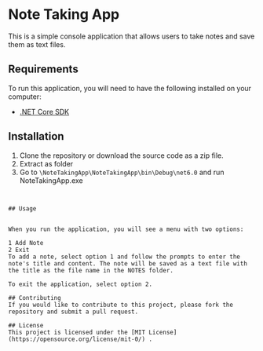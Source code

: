# Note Taking App

This is a simple console application that allows users to take notes and save them as text files.

## Requirements

To run this application, you will need to have the following installed on your computer:

- [.NET Core SDK](https://dotnet.microsoft.com/download)

## Installation

1. Clone the repository or download the source code as a zip file.
2. Extract as folder
3. Go to ``` \NoteTakingApp\NoteTakingApp\bin\Debug\net6.0 ``` and run NoteTakingApp.exe
```


## Usage


When you run the application, you will see a menu with two options:

1 Add Note
2 Exit
To add a note, select option 1 and follow the prompts to enter the note's title and content. The note will be saved as a text file with the title as the file name in the NOTES folder.

To exit the application, select option 2.

## Contributing
If you would like to contribute to this project, please fork the repository and submit a pull request.

## License
This project is licensed under the [MIT License](https://opensource.org/license/mit-0/) .
